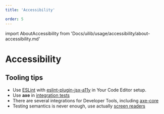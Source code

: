 ```yaml
---
title: 'Accessibility'

order: 5
---
```


import AboutAccessibility from 'Docs/uilib/usage/accessibility/about-accessibility.md'

# Accessibility

<AboutAccessibility />

## Tooling tips

- Use [ESLint](https://eslint.org) with [eslint-plugin-jsx-a11y](https://www.npmjs.com/package/eslint-plugin-jsx-a11y) in Your Code Editor setup.
- Use **axe** in [integration tests](/uilib/usage/best-practices/for-testing#integration-tests)
- There are several integrations for Developer Tools, including [axe-core](https://www.deque.com/axe/)
- Testing semantics is never enough, use actually [screen readers](/uilib/usage/accessibility/screenreader)
